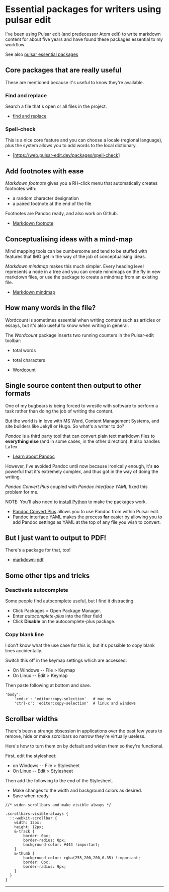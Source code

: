 # Essential packages for writers using pulsar edit

I've been using Pulsar edit (and predecessor Atom edit) to write markdown content for about five years and have found these packages essential to my workflow.

See also [pulsar essential packages](https://github.com/ljsinclair/ljsinclair/blob/main/pulsar-edit/pulsar-essential-writers.md)

## Core packages that are really useful

These are mentioned because it's useful to know they're available.

### Find and replace

Search a file that's open or all files in the project.

* [find and replace](https://web.pulsar-edit.dev/packages/find-and-replace)

### Spell-check

This is a nice core feature and you can choose a locale (regional language), plus the system allows you to add words to the local dictionary.

* [https://web.pulsar-edit.dev/packages/spell-check]

## Add footnotes with ease

*Markdown footnote* gives you a RH-click menu that automatically creates footnotes with:

* a random character designation
* a paired footnote at the end of the file

Footnotes are Pandoc ready, and also work on Github.

* [Markdown footnote](https://web.pulsar-edit.dev/packages/markdown-footnote)

## Conceptualising ideas with a mind-map

Mind mapping tools can be cumbersome and tend to be stuffed with features that IMO get in the way of the job of conceptualising ideas.

*Markdown mindmap* makes this much simpler. Every heading level represents a node in a tree and you can create mindmaps on the fly in new markdown files, or use the package to create a mindmap from an existing file.

* [Markdown mindmap](https://web.pulsar-edit.dev/packages/markdown-mindmap)

## How many words in the file?

Wordcount is sometimes essential when writing content such as articles or essays, but it's also useful to know when writing in general.

The *Wordcount* package inserts two running counters in the Pulsar-edit toolbar:
* total words
* total characters

* [Wordcount](https://web.pulsar-edit.dev/packages/wordcount)

## Single source content then output to other formats

One of my bugbears is being forced to wrestle with software to perform a task rather than doing the job of writing the content.

But the world is in love with MS Word, Content Management Systems, and site builders like Jekyll or Hugo. So what's a writer to do?

*Pandoc* is a third party tool that can convert plain text markdown files to **everything else** (and in some cases, in the other direction). It also handles LaTex.

* [Learn about Pandoc](https://pandoc.org/)

However, I've avoided Pandoc until now because ironically enough, it's **so** powerful that it's extremely complex, and thus got in the way of doing the writing.

*Pandoc Convert Plus* coupled with *Pandoc interface YAML* fixed this problem for me.

NOTE: You'll also need to [install Python](https://www.python.org/downloads/) to make the packages work.

* [Pandoc Convert Plus](https://web.pulsar-edit.dev/packages/pandoc-convert-plus) allows you to use Pandoc from within Pulsar edit.
* [Pandoc interface YAML](https://web.pulsar-edit.dev/packages/pandoc-interface-yaml) makes the process **far** easier by allowing you to add Pandoc settings as YAML at the top of any file you wish to convert.

## But I just want to output to PDF!

There's a package for that, too!

* [markdown-pdf](https://web.pulsar-edit.dev/packages/markdown-pdf)

## Some other tips and tricks

### Deactivate autocomplete

Some people find autocomplete useful, but I find it distracting.

* Click Packages > Open Package Manager.
* Enter *autocomplete-plus* into the filter field
* Click **Disable** on the autocomplete-plus package.

### Copy blank line

I don't know what the use case for this is, but it's possible to copy blank lines accidentally.

Switch this off in the keymap settings which are accessed:

* On Windows -- File > Keymap
* On Linux -- Edit > Keymap

Then paste following at bottom and save.

```
'body':
    'cmd-c': 'editor:copy-selection'   # mac os
    'ctrl-c': 'editor:copy-selection'  # linux and windows
```

## Scrollbar widths

There's been a strange obsession in applications over the past few years to remove, hide or make scrollbars so narrow they're virtually useless.

Here's how to turn them on by default and widen them so they're functional.

First, edit the stylesheet:
* on Windows -- File > Stylesheet
* On Linux -- Edit > Stylesheet

Then add the following to the end of the Stylesheet.
* Make changes to the width and background colors as desired.
* Save when ready.

```
//* widen scrollbars and make visible always */

.scrollbars-visible-always {
  ::-webkit-scrollbar {
    width: 12px;
    height: 12px;
    &-track {
        border: 0px;
        border-radius: 0px;
        background-color: #444 !important;
    }
    &-thumb {
        background-color: rgba(255,200,200,0.35) !important;
        border: 0px;
        border-radius: 9px;
    }
  }
}
```

---
[^7837]: In short, I like to keep things simple.
